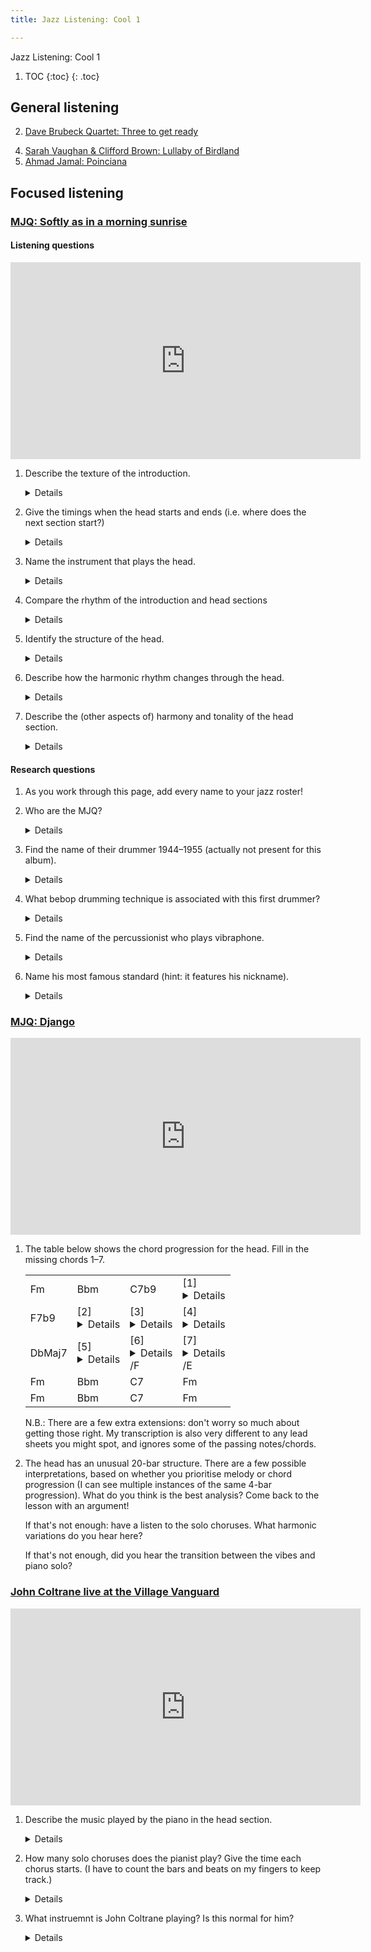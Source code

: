 ```yaml
---
title: Jazz Listening: Cool 1

---
```


<!--
<style>
	details { display: inline }
</style>
-->

<p class="faketitle">Jazz Listening: Cool 1</p>

1. TOC
{:toc}
{: .toc}



## General listening

<!-- 1. [Lee Konitz & Jimmy Guiffre: Someone to watch over me](https://www.youtube.com/watch?v=ul-5qsJlocI) -->
2. [Dave Brubeck Quartet: Three to get ready](https://www.youtube.com/watch?v=M7FpW4dXznA)
<!--3. [Gerry Mulligan Quartet: Bernie's tune](https://www.youtube.com/watch?v=bheZvff6qOc)-->
4. [Sarah Vaughan & Clifford Brown: Lullaby of Birdland](https://www.youtube.com/watch?v=tTsV56J16iU)
5. [Ahmad Jamal: Poinciana](https://www.youtube.com/watch?v=Z0e2G32f3IU&list=PLTYibwdxbb3UnzzITkjtsKcvNAIg_JO2b&index=4)

## Focused listening


### [MJQ: Softly as in a morning sunrise](https://www.youtube.com/watch?v=Q97dhFfAegw)

#### Listening questions

<iframe width="560" height="315" src="https://www.youtube.com/embed/Q97dhFfAegw" title="YouTube video player" frameborder="0" allow="accelerometer; autoplay; clipboard-write; encrypted-media; gyroscope; picture-in-picture" allowfullscreen></iframe>

1. Describe the texture of the introduction.

	<details>Polyphonic/contrapuntal</details>
	
2. Give the timings when the head starts and ends (i.e. where does the next section start?)

	<details>0:13, 1:07</details>
	
2. Name the instrument that plays the head.

	<details>Vibraphone</details>
		
3. Compare the rhythm of the introduction and head sections

	<details>The introduction uses straight quavers and the head uses swung quavers.</details>
	
4. Identify the structure of the head.

	<details>AABA. 32-bar song form.</details>
	
6. Describe how the harmonic rhythm changes through the head.

	<details>
	<ul>
		<li><b>A sections</b>: Faster harmonic rhythm. Either one or two changes per bar.</li>
		<li><b>B section</b>: Slower harmonic rhythm. Generally one chord change every two bars.</li>
	</ul>
	</details>

5. Describe the (other aspects of) harmony and tonality of the head section.

	<details>
	<ul>
		<li>The A sections mainly focus on the tonic chord. The chord progression in the A sections is very repetitive, arriving at Chord V and then descending back down to i each time.</li>
		<li>The head is in a minor key.</li>
		<li>The B section starts in the relative major key. However this quickly modulates back to the tonic minor.</li>
	</ul>
	</details>

	
	
#### Research questions

1. As you work through this page, add every name to your jazz roster!
	
2. Who are the MJQ?

	<details>Modern Jazz Quartet</details>
	
3. Find the name of their drummer 1944–1955 (actually not present for this album).

	<details>Kenny Clarke</details>
	
4. What bebop drumming technique is associated with this first drummer?

	<details>"(Dropping) bombs"</details>

2. Find the name of the percussionist who plays vibraphone.

	<details>Milt Jackson</details>
	
3. Name his most famous standard (hint: it features his nickname).

	<details>Bags' Groove</details>


### [MJQ: Django](https://www.youtube.com/watch?v=wXnkD7_5vqM)

<iframe width="560" height="315" src="https://www.youtube.com/embed/wXnkD7_5vqM " title="YouTube video player" frameborder="0" allow="accelerometer; autoplay; clipboard-write; encrypted-media; gyroscope; picture-in-picture" allowfullscreen></iframe>

1. The table below shows the chord progression for the head. Fill in the missing chords 1–7. 


	<table>
	<tr>
		<td>Fm</td>
		<td>Bbm</td>
		<td>C7b9</td>
		<td>[1] <details>Fm</details></td>
	</tr>
		
	<tr>
		<td>F7b9</td>
		<td>[2] <details>Bbm</details></td>
		<td>[3] <details>Eb7b9</details></td>
		<td>[4] <details>Ab</details></td>
	</tr>
		
	<tr>
		<td>DbMaj7</td>
		<td>[5] <details>Gm7b5</details></td>
		<td>[6] <details></details>/F</td>
		<td>[7] <details>C</details>/E</td>
	</tr>
	
	<tr>
		<td>Fm</td>
		<td>Bbm</td>
		<td>C7</td>
		<td>Fm</td>
	</tr>
	
	<tr>
		<td>Fm</td>
		<td>Bbm</td>
		<td>C7</td>
		<td>Fm</td>
	</tr>
	</table>
	
	N.B.: There are a few extra extensions: don't worry so much about getting those right. My transcription is also very different to any lead sheets you might spot, and ignores some of the passing notes/chords.


2. The head has an unusual 20-bar structure. There are a few possible interpretations, based on whether you prioritise melody or chord progression (I can see multiple instances of the same 4-bar progression). What do you think is the best analysis? Come back to the lesson with an argument! 


	If that's not enough: have a listen to the solo choruses. What harmonic variations do you hear here?

	If that's not enough, did you hear the transition between the vibes and piano solo?


	
### [John Coltrane live at the Village Vanguard](https://www.youtube.com/watch?v=e57F_Rm3xI4)


<iframe width="560" height="315" src="https://www.youtube.com/embed/e57F_Rm3xI4" title="YouTube video player" frameborder="0" allow="accelerometer; autoplay; clipboard-write; encrypted-media; gyroscope; picture-in-picture" allowfullscreen></iframe>


1. Describe the music played by the piano in the head section.
	
	<details>
		<ul>
			<li><b>A sections</b>: Played in unison</li>
			<li>Starts of phrases are sometimes displaced and syncopated.</li>
			<li>Block chords in the 7th and 8th bars, then 15th and 16th bars.</li>
			<li><b>A1 section</b>: Played 2 octaves apart.</li>
			<li><b>A2/A3 sections</b>: Played 1 octave apart (RH one octave lower than A1).</li>
			<li><b>B section</b>: Melody in RH, block chords/comping in LH.</li>
			<li>Starts with written/composed melody, but has lots of ornamentation and improvisation</li>
			<li><b>A3 section</b>: Every phrase starts on beat 1; less syncopation.
		</ul>
	</details>
		
	
1. How many solo choruses does the pianist play? Give the time each chorus starts. (I have to count the bars and beats on my fingers to keep track.)

	<details>4 choruses in total. Each is about 38 seconds long.
	
	<ol>
		<li>0:39</li>
		<li>1:17</li>
		<li>1:55</li>
		<li>2:32. This starts with four bars of dominant pedals at the start of the first two A sections.</li>
		<li>Coltrane starts at 3:10</li>
	</ol>
	
	</details>
	
1. What instruemnt is John Coltrane playing? Is this normal for him?

	<details>Soprano sax here. He usually plays tenor.</details>
